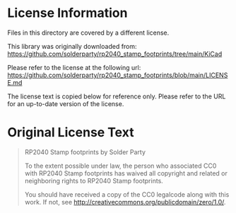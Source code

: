 # License Information
Files in this directory are covered by a different license.

This library was originally downloaded from: https://github.com/solderparty/rp2040_stamp_footprints/tree/main/KiCad

Please refer to the license at the following url: https://github.com/solderparty/rp2040_stamp_footprints/blob/main/LICENSE.md

The license text is copied below for reference only. Please refer to the URL for an up-to-date version of the license.

# Original License Text

> RP2040 Stamp footprints by Solder Party
> 
> To the extent possible under law, the person who associated CC0 with
> RP2040 Stamp footprints has waived all copyright and related or
> neighboring rights to RP2040 Stamp footprints.
> 
> You should have received a copy of the CC0 legalcode along with this
> work. If not, see http://creativecommons.org/publicdomain/zero/1.0/.
